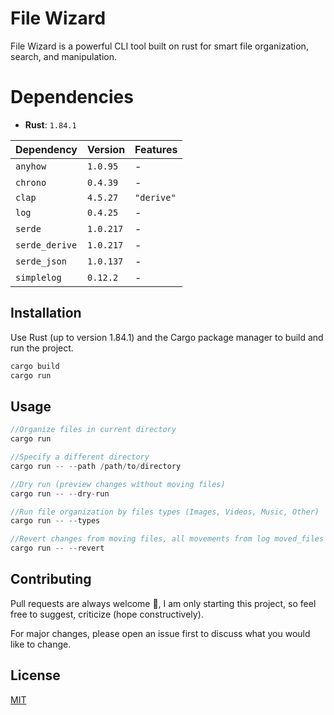 # File Wizard

File Wizard is a powerful CLI tool built on rust for smart file organization, search, and manipulation.

# Dependencies

- **Rust**: `1.84.1`

| Dependency      | Version       | Features           |
|-----------------|---------------|--------------------|
| `anyhow`       | `1.0.95`       | -                  |
| `chrono`       | `0.4.39`       | -                  |
| `clap`         | `4.5.27`       | `"derive"`         |
| `log`          | `0.4.25`       | -                  |
| `serde`        | `1.0.217`      | -                  |
| `serde_derive` | `1.0.217`      | -                  |
| `serde_json`   | `1.0.137`      | -                  |
| `simplelog`    | `0.12.2`       | -                  |

## Installation

Use Rust (up to version 1.84.1) and the Cargo package manager to build and run the project.

```bash
cargo build
cargo run
```

## Usage

```rust
//Organize files in current directory
cargo run

//Specify a different directory
cargo run -- --path /path/to/directory

//Dry run (preview changes without moving files)
cargo run -- --dry-run

//Run file organization by files types (Images, Videos, Music, Other)
cargo run -- --types

//Revert changes from moving files, all movements from log moved_files wil be moved back
cargo run -- --revert

```

## Contributing

Pull requests are always welcome 🤗, I am only starting this project, so feel free to suggest, criticize (hope constructively). 

For major changes, please open an issue first to discuss what you would like to change.

## License

[MIT](https://choosealicense.com/licenses/mit/)